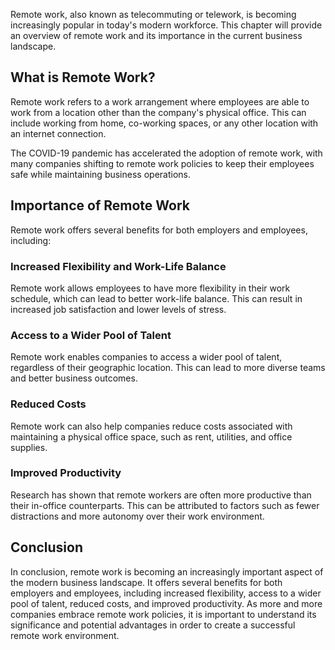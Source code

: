 
Remote work, also known as telecommuting or telework, is becoming increasingly popular in today's modern workforce. This chapter will provide an overview of remote work and its importance in the current business landscape.

What is Remote Work?
--------------------

Remote work refers to a work arrangement where employees are able to work from a location other than the company's physical office. This can include working from home, co-working spaces, or any other location with an internet connection.

The COVID-19 pandemic has accelerated the adoption of remote work, with many companies shifting to remote work policies to keep their employees safe while maintaining business operations.

Importance of Remote Work
-------------------------

Remote work offers several benefits for both employers and employees, including:

### Increased Flexibility and Work-Life Balance

Remote work allows employees to have more flexibility in their work schedule, which can lead to better work-life balance. This can result in increased job satisfaction and lower levels of stress.

### Access to a Wider Pool of Talent

Remote work enables companies to access a wider pool of talent, regardless of their geographic location. This can lead to more diverse teams and better business outcomes.

### Reduced Costs

Remote work can also help companies reduce costs associated with maintaining a physical office space, such as rent, utilities, and office supplies.

### Improved Productivity

Research has shown that remote workers are often more productive than their in-office counterparts. This can be attributed to factors such as fewer distractions and more autonomy over their work environment.

Conclusion
----------

In conclusion, remote work is becoming an increasingly important aspect of the modern business landscape. It offers several benefits for both employers and employees, including increased flexibility, access to a wider pool of talent, reduced costs, and improved productivity. As more and more companies embrace remote work policies, it is important to understand its significance and potential advantages in order to create a successful remote work environment.
